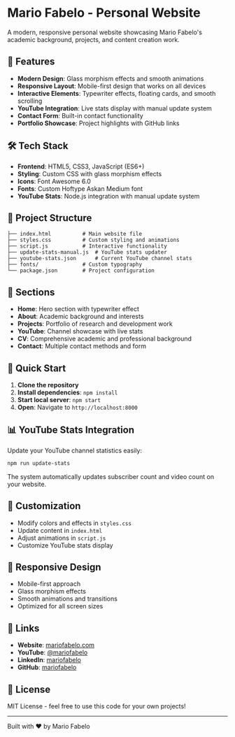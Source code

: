 # Mario Fabelo - Personal Website

A modern, responsive personal website showcasing Mario Fabelo's academic background, projects, and content creation work.

## 🚀 Features

- **Modern Design**: Glass morphism effects and smooth animations
- **Responsive Layout**: Mobile-first design that works on all devices
- **Interactive Elements**: Typewriter effects, floating cards, and smooth scrolling
- **YouTube Integration**: Live stats display with manual update system
- **Contact Form**: Built-in contact functionality
- **Portfolio Showcase**: Project highlights with GitHub links

## 🛠️ Tech Stack

- **Frontend**: HTML5, CSS3, JavaScript (ES6+)
- **Styling**: Custom CSS with glass morphism effects
- **Icons**: Font Awesome 6.0
- **Fonts**: Custom Hoftype Askan Medium font
- **YouTube Stats**: Node.js integration with manual update system

## 📁 Project Structure

```
├── index.html          # Main website file
├── styles.css          # Custom styling and animations
├── script.js           # Interactive functionality
├── update-stats-manual.js  # YouTube stats updater
├── youtube-stats.json      # Current YouTube channel stats
├── fonts/              # Custom typography
└── package.json        # Project configuration
```

## 🎯 Sections

- **Home**: Hero section with typewriter effect
- **About**: Academic background and interests
- **Projects**: Portfolio of research and development work
- **YouTube**: Channel showcase with live stats
- **CV**: Comprehensive academic and professional background
- **Contact**: Multiple contact methods and form

## 🚀 Quick Start

1. **Clone the repository**
2. **Install dependencies**: `npm install`
3. **Start local server**: `npm start`
4. **Open**: Navigate to `http://localhost:8000`

## 📊 YouTube Stats Integration

Update your YouTube channel statistics easily:

```bash
npm run update-stats
```

The system automatically updates subscriber count and video count on your website.

## 🎨 Customization

- Modify colors and effects in `styles.css`
- Update content in `index.html`
- Adjust animations in `script.js`
- Customize YouTube stats display

## 📱 Responsive Design

- Mobile-first approach
- Glass morphism effects
- Smooth animations and transitions
- Optimized for all screen sizes

## 🔗 Links

- **Website**: [mariofabelo.com](https://mariofabelo.com)
- **YouTube**: [@mariofabelo](https://youtube.com/mariofabelo)
- **LinkedIn**: [mariofabelo](https://linkedin.com/in/mariofabelo)
- **GitHub**: [mariofabelo](https://github.com/mariofabelo)

## 📄 License

MIT License - feel free to use this code for your own projects!

---

Built with ❤️ by Mario Fabelo
